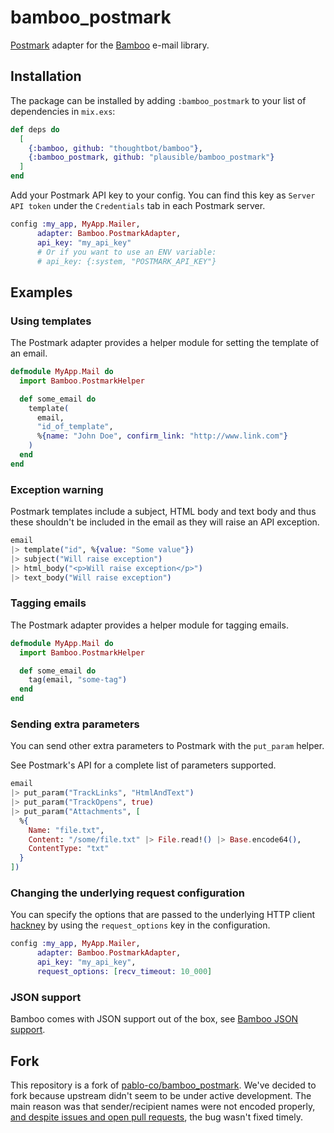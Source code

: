 # bamboo_postmark

[Postmark](https://postmarkapp.com/) adapter for the [Bamboo](https://github.com/thoughtbot/bamboo) e-mail library.

## Installation

The package can be installed by adding `:bamboo_postmark` to your list of
dependencies in `mix.exs`:

```elixir
def deps do
  [
    {:bamboo, github: "thoughtbot/bamboo"},
    {:bamboo_postmark, github: "plausible/bamboo_postmark"}
  ]
end
```

Add your Postmark API key to your config. You can find this key as `Server API
token` under the `Credentials` tab in each Postmark server.

```elixir
config :my_app, MyApp.Mailer,
      adapter: Bamboo.PostmarkAdapter,
      api_key: "my_api_key"
      # Or if you want to use an ENV variable:
      # api_key: {:system, "POSTMARK_API_KEY"}
```

## Examples

### Using templates

The Postmark adapter provides a helper module for setting the template of an
email.

```elixir
defmodule MyApp.Mail do
  import Bamboo.PostmarkHelper

  def some_email do
    template(
      email,
      "id_of_template",
      %{name: "John Doe", confirm_link: "http://www.link.com"}
    )
  end
end
```

### Exception warning

Postmark templates include a subject, HTML body and text body and thus these shouldn't be included in the email as they will raise an API exception.

```elixir
email
|> template("id", %{value: "Some value"})
|> subject("Will raise exception")
|> html_body("<p>Will raise exception</p>")
|> text_body("Will raise exception")
```

### Tagging emails

The Postmark adapter provides a helper module for tagging emails.

```elixir
defmodule MyApp.Mail do
  import Bamboo.PostmarkHelper

  def some_email do
    tag(email, "some-tag")
  end
end
```

### Sending extra parameters

You can send other extra parameters to Postmark with the `put_param` helper.

See Postmark's API for a complete list of parameters supported.

```elixir
email
|> put_param("TrackLinks", "HtmlAndText")
|> put_param("TrackOpens", true)
|> put_param("Attachments", [
  %{
    Name: "file.txt",
    Content: "/some/file.txt" |> File.read!() |> Base.encode64(),
    ContentType: "txt"
  }
])
```

### Changing the underlying request configuration

You can specify the options that are passed to the underlying HTTP client
[hackney](https://github.com/benoitc/hackney) by using the `request_options` key
in the configuration.

```elixir
config :my_app, MyApp.Mailer,
      adapter: Bamboo.PostmarkAdapter,
      api_key: "my_api_key",
      request_options: [recv_timeout: 10_000]
```

### JSON support

Bamboo comes with JSON support out of the box, see [Bamboo JSON support](https://github.com/thoughtbot/bamboo#json-support).

## Fork

This repository is a fork of [pablo-co/bamboo_postmark](https://github.com/pablo-co/bamboo_postmark). We've decided to fork because upstream didn't seem to be under active development. The main reason was that sender/recipient names were not encoded properly, [and despite issues and open pull requests](https://github.com/pablo-co/bamboo_postmark/issues/32), the bug wasn't fixed timely.
